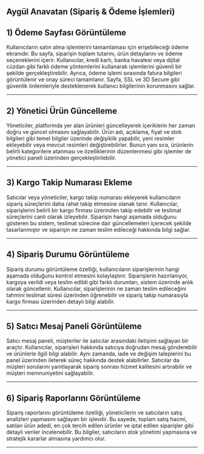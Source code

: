 ## Aygül Anavatan (Sipariş & Ödeme İşlemleri)
## 1) Ödeme Sayfası Görüntüleme
Kullanıcıların satın alma işlemlerini tamamlaması için erişebileceği ödeme ekranıdır. Bu sayfa, siparişin toplam tutarını, ürün detaylarını ve ödeme seçeneklerini içerir. Kullanıcılar, kredi kartı, banka havalesi veya dijital cüzdan gibi farklı ödeme yöntemlerini kullanarak işlemlerini güvenli bir şekilde gerçekleştirebilir. Ayrıca, ödeme işlemi sırasında fatura bilgileri görüntülenir ve onay süreci tamamlanır. Sayfa, SSL ve 3D Secure gibi güvenlik önlemleriyle desteklenerek kullanıcı bilgilerinin korunmasını sağlar.

---

## 2) Yönetici Ürün Güncelleme  
Yöneticiler, platformda yer alan ürünleri güncelleyerek içeriklerin her zaman doğru ve güncel olmasını sağlayabilir. Ürün adı, açıklama, fiyat ve stok bilgileri gibi temel bilgiler üzerinde değişiklik yapabilir, yeni resimler ekleyebilir veya mevcut resimleri değiştirebilirler. Bunun yanı sıra, ürünlerin belirli kategorilere atanması ve özelliklerinin düzenlenmesi gibi işlemler de yönetici paneli üzerinden gerçekleştirilebilir.

---

## 3) Kargo Takip Numarası Ekleme  
Satıcılar veya yöneticiler, kargo takip numarası ekleyerek kullanıcıların sipariş süreçlerini daha rahat takip etmesine olanak tanır. Kullanıcılar, siparişlerini belirli bir kargo firması üzerinden takip edebilir ve teslimat süreçlerini canlı olarak izleyebilir. Siparişin hangi aşamada olduğunu gösteren bu sistem, teslimat sürecine dair güncellemeleri içerecek şekilde tasarlanmıştır ve siparişin ne zaman teslim edileceği hakkında bilgi sağlar.

---

## 4) Sipariş Durumu Görüntüleme  
Sipariş durumu görüntüleme özelliği, kullanıcıların siparişlerinin hangi aşamada olduğunu kontrol etmesini kolaylaştırır. Siparişlerin hazırlanıyor, kargoya verildi veya teslim edildi gibi farklı durumları, sistem üzerinde anlık olarak güncellenir. Kullanıcılar, siparişlerinin ne zaman teslim edileceğini tahmini teslimat süresi üzerinden öğrenebilir ve sipariş takip numarasıyla kargo firması üzerinden detaylı bilgi alabilir.

---

## 5) Satıcı Mesaj Paneli Görüntüleme  
Satıcı mesaj paneli, müşteriler ile satıcılar arasındaki iletişimi sağlayan bir araçtır. Kullanıcılar, siparişleri hakkında satıcıya doğrudan mesaj gönderebilir ve ürünlerle ilgili bilgi alabilir. Aynı zamanda, iade ve değişim taleplerini bu panel üzerinden ileterek süreç hakkında destek alabilirler. Satıcılar da müşteri sorularını yanıtlayarak sipariş sonrası hizmet kalitesini artırabilir ve müşteri memnuniyetini sağlayabilir.

---

## 6) Sipariş Raporlarını Görüntüleme  
Sipariş raporlarını görüntüleme özelliği, yöneticilerin ve satıcıların satış analizleri yapmasını sağlayan bir işlevdir. Bu sayede, toplam satış hacmi, satılan ürün adedi, en çok tercih edilen ürünler ve iptal edilen siparişler gibi detaylı veriler incelenebilir. Bu bilgiler, satıcıların stok yönetimi yapmasına ve stratejik kararlar almasına yardımcı olur.

---
